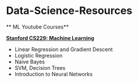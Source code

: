 # Data-Science-Resources

** ML Youtube Courses**

[**Stanford CS229: Machine Learning**](https://www.youtube.com/playlist?list=PLoROMvodv4rMiGQp3WXShtMGgzqpfVfbU)

- Linear Regression and Gradient Descent
- Logistic Regression
- Naive Bayes
- SVM, Decision Trees
- Introduction to Neural Networks
